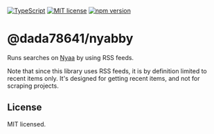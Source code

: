 [![TypeScript](https://img.shields.io/badge/TypeScript-3178C6?logo=typescript&logoColor=fff)](https://www.typescriptlang.org/) [![MIT license](https://img.shields.io/badge/license-MIT-brightgreen.svg)](https://opensource.org/licenses/MIT) [![npm version](https://badge.fury.io/js/@dada78641%2Fnyabby.svg)](https://badge.fury.io/js/@dada78641%2Fnyabby)

# @dada78641/nyabby

Runs searches on [Nyaa](https://nyaa.si/) by using RSS feeds.

Note that since this library uses RSS feeds, it is by definition limited to recent items only. It's designed for getting recent items, and not for scraping projects.

## License

MIT licensed.

